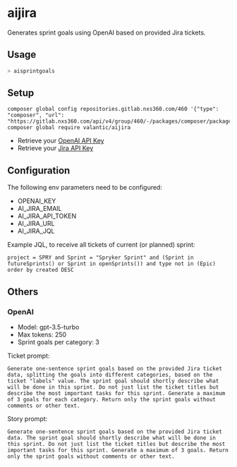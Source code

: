 # aijira

Generates sprint goals using OpenAI based on provided Jira tickets.

## Usage
```bash
> aisprintgoals
```

## Setup
```
composer global config repositories.gitlab.nxs360.com/460 '{"type": "composer", "url": "https://gitlab.nxs360.com/api/v4/group/460/-/packages/composer/packages.json"}'
composer global require valantic/aijira
```

- Retrieve your [OpenAI API Key](https://platform.openai.com/account/api-keys)
- Retrieve your [Jira API Key](https://id.atlassian.com/manage-profile/security/api-tokens)

## Configuration
The following env parameters need to be configured:
- OPENAI_KEY
- AI_JIRA_EMAIL
- AI_JIRA_API_TOKEN
- AI_JIRA_URL
- AI_JIRA_JQL

Example JQL, to receive all tickets of current (or planned) sprint:
```
project = SPRY and Sprint = "Spryker Sprint" and (Sprint in futureSprints() or Sprint in openSprints()) and type not in (Epic) order by created DESC
```
## Others
### OpenAI
- Model: gpt-3.5-turbo
- Max tokens: 250
- Sprint goals per category: 3 

Ticket prompt:
```
Generate one-sentence sprint goals based on the provided Jira ticket data, splitting the goals into different categories, based on the ticket "labels" value. The sprint goal should shortly describe what will be done in this sprint. Do not just list the ticket titles but describe the most important tasks for this sprint. Generate a maximum of 3 goals for each category. Return only the sprint goals without comments or other text.
```

Story prompt:
```
Generate one-sentence sprint goals based on the provided Jira ticket data. The sprint goal should shortly describe what will be done in this sprint. Do not just list the ticket titles but describe the most important tasks for this sprint. Generate a maximum of 3 goals. Return only the sprint goals without comments or other text.
```
